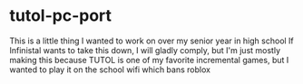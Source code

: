 # tutol-pc-port
This is a little thing I wanted to work on over my senior year in high school
If Infinistal wants to take this down, I will gladly comply, but I'm just mostly making this because TUTOL is one of my favorite incremental games, but I wanted to play it on the school wifi which bans roblox
